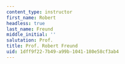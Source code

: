 ```yaml
---
content_type: instructor
first_name: Robert
headless: true
last_name: Freund
middle_initial: ''
salutation: Prof.
title: Prof. Robert Freund
uid: 1dff9f22-7b49-a99b-1041-180e58cf3ab4
---
```

